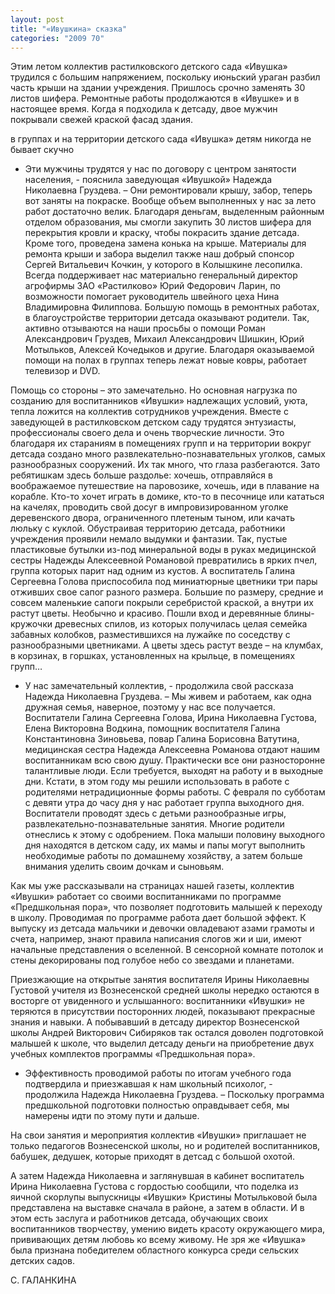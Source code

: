 ```yaml
---
layout: post
title: "«Ивушкина» сказка"
categories: "2009 70"
---
```


Этим летом коллектив растилковского детского сада «Ивушка» трудился с большим напряжением, поскольку июньский ураган разбил часть крыши на здании учреждения. Пришлось срочно заменять 30 листов шифера. Ремонтные работы продолжаются в «Ивушке» и в настоящее время. Когда я подходила к детсаду, двое мужчин покрывали свежей краской фасад здания.

в группах и на территории детского сада «Ивушка» детям никогда не бывает скучно

- Эти мужчины трудятся у нас по договору с центром занятости населения, - пояснила заведующая «Ивушкой» Надежда Николаевна Груздева. – Они ремонтировали крышу, забор, теперь вот заняты на покраске. Вообще объем выполненных у нас за лето работ достаточно велик. Благодаря деньгам, выделенным районным отделом образования, мы смогли закупить 30 листов шифера для перекрытия кровли и краску, чтобы покрасить здание детсада. Кроме того, проведена замена конька на крыше. Материалы для ремонта крыши и забора выделил также наш добрый спонсор Сергей Витальевич Кочкин, у которого в Колышкине лесопилка. Всегда  поддерживает нас материально генеральный директор агрофирмы ЗАО «Растилково» Юрий Федорович Ларин, по возможности помогает руководитель швейного цеха Нина Владимировна Филиппова. Большую помощь в ремонтных работах, в благоустройстве территории детсада оказывают родители. Так, активно отзываются на наши просьбы о помощи Роман Александрович Груздев, Михаил Александрович Шишкин, Юрий Мотыльков, Алексей Кочедыков и другие. Благодаря оказываемой помощи на полах в группах теперь лежат новые ковры, работает телевизор и DVD.



Помощь со стороны – это замечательно. Но основная нагрузка по созданию для воспитанников «Ивушки» надлежащих условий, уюта, тепла ложится на коллектив сотрудников учреждения. Вместе с заведующей в растилковском детском саду трудятся энтузиасты, профессионалы своего дела и очень творческие личности. Это благодаря их стараниям  в помещениях групп и на территории вокруг детсада создано много развлекательно-познавательных уголков, самых разнообразных сооружений. Их так много, что глаза разбегаются. Зато ребятишкам здесь больше раздолье: хочешь, отправляйся в воображаемое путешествие на паровозике, хочешь, иди в плавание на корабле. Кто-то хочет играть в домике, кто-то в песочнице или кататься на качелях, проводить свой досуг в импровизированном уголке деревенского двора, ограниченного плетеным тыном, или качать люльку с куклой. Обустраивая территорию детсада, работники учреждения проявили немало выдумки и фантазии. Так, пустые пластиковые бутылки из-под минеральной воды в руках медицинской сестры Надежды Алексеевной Романовой превратились в ярких пчел, группа которых парит над одним из кустов. А воспитатель Галина Сергеевна Голова приспособила под миниатюрные цветники три пары отживших свое сапог разного размера. Большие по размеру, средние и совсем маленькие сапоги покрыли серебристой краской, а внутри их растут цветы. Необычно и красиво. Пошли вход и деревянные блины-кружочки древесных спилов, из которых получилась целая семейка забавных колобков, разместившихся на лужайке по соседству с разнообразными цветниками. А цветы здесь растут везде – на клумбах, в корзинах, в горшках, установленных на крыльце, в помещениях групп…

- У нас замечательный коллектив, - продолжила свой рассказа Надежда Николаевна Груздева. – Мы живем и работаем, как одна дружная семья, наверное, поэтому у нас все получается. Воспитатели Галина Сергеевна Голова, Ирина Николаевна Густова, Елена Викторовна Водкина, помощник воспитателя Галина Константиновна Зиновьева, повар Галина Борисовна Ватутина, медицинская сестра Надежда Алексеевна Романова отдают нашим воспитанникам всю свою душу. Практически все они разносторонне талантливые люди. Если требуется, выходят на работу и в выходные дни. Кстати, в этом году мы решили использовать в работе с родителями нетрадиционные формы работы. С февраля по субботам с девяти утра до часу дня у нас работает группа выходного дня. Воспитатели проводят здесь с детьми разнообразные игры, развлекательно-познавательные занятия. Многие родители отнеслись к этому с одобрением. Пока малыши половину выходного дня находятся в детском саду, их мамы и папы могут выполнить необходимые работы по домашнему хозяйству, а затем больше внимания уделить своим дочкам и сыновьям.

Как мы уже рассказывали на страницах нашей газеты, коллектив «Ивушки» работает со своими воспитанниками по программе «Предшкольная пора», что позволяет подготовить малышей к переходу в школу. Проводимая по программе работа дает большой эффект. К выпуску из детсада мальчики и девочки овладевают азами грамоты и счета, например, знают правила написания слогов жи и ши, имеют начальные представления о вселенной. В сенсорной комнате потолок и стены декорированы под голубое небо со звездами и планетами.

Приезжающие на открытые занятия воспитателя Ирины Николаевны Густовой учителя из Вознесенской средней школы нередко остаются в восторге от увиденного и услышанного: воспитанники «Ивушки» не теряются в присутствии посторонних людей, показывают прекрасные знания и навыки. А побывавший в детсаду директор Вознесенской школы Андрей Викторович Сибиряков так остался доволен подготовкой малышей к школе, что выделил детсаду деньги на приобретение двух учебных комплектов программы «Предшкольная пора».

- Эффективность проводимой работы по итогам учебного года подтвердила и приезжавшая к нам школьный психолог, - продолжила Надежда Николаевна Груздева. – Поскольку программа предшкольной подготовки полностью оправдывает себя, мы намерены идти по этому пути и дальше.

На свои занятия и мероприятия коллектив «Ивушки» приглашает не только педагогов Вознесенской школы, но и родителей воспитанников, бабушек, дедушек, которые приходят в детсад с большой охотой.

А затем Надежда Николаевна и заглянувшая в кабинет воспитатель Ирина Николаевна Густова  с гордостью сообщили, что поделка из яичной скорлупы  выпускницы «Ивушки» Кристины Мотыльковой была представлена на выставке сначала в районе, а затем в области. И в этом есть заслуга и работников детсада, обучающих своих воспитанников творчеству, умению видеть красоту окружающего мира, прививающих детям любовь ко всему живому. Не зря же «Ивушка» была признана победителем областного конкурса среди сельских детских садов.

С. ГАЛАНКИНА


